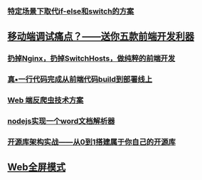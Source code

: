 ### [特定场景下取代if-else和switch的方案](https://juejin.im/post/5b4b73e7f265da0f96287f0a)
## [移动端调试痛点？——送你五款前端开发利器](https://juejin.im/post/5b72e1f66fb9a009d018fb94)
### [扔掉Nginx，扔掉SwitchHosts，做纯粹的前端开发](https://coderge.com/articles/201808/pure-frontend-developer.html)
### [真▪一行代码完成从前端代码build到部署线上](https://juejin.im/post/5b6ab179f265da0f900e3f2b)
### [Web 端反爬虫技术方案](https://juejin.im/post/5b6d579cf265da0f6e51a7e0)
### [nodejs实现一个word文档解析器](https://juejin.im/post/5b713f0de51d456679159c6f)
### [开源库架构实战——从0到1搭建属于你自己的开源库](https://juejin.im/post/5b729909e51d45662434aef0#heading-7)
## [Web全屏模式](https://juejin.im/post/5b73d5d651882560ff5c15a4)
